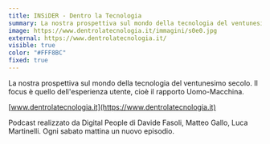 ```yaml
---
title: INSiDER - Dentro la Tecnologia
summary: La nostra prospettiva sul mondo della tecnologia del ventunesimo secolo. Il focus è quello dell'esperienza utente, cioè il rapporto Uomo-Macchina.
image: https://www.dentrolatecnologia.it/immagini/s0e0.jpg
external: https://www.dentrolatecnologia.it/
visible: true
color: "#FFF8BC"
fixed: true
---
```


La nostra prospettiva sul mondo della tecnologia del ventunesimo secolo. Il focus è quello dell'esperienza utente, cioè il rapporto Uomo-Macchina.

[www.dentrolatecnologia.it](https://www.dentrolatecnologia.it)

Podcast realizzato da Digital People di Davide Fasoli, Matteo Gallo, Luca Martinelli. Ogni sabato mattina un nuovo episodio.